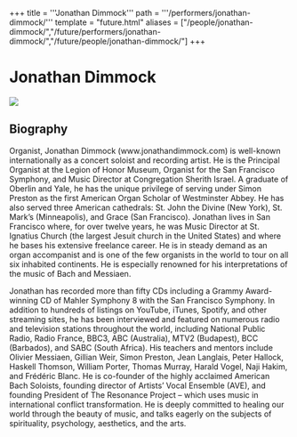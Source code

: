 +++
title = '''Jonathan Dimmock'''
path = '''/performers/jonathan-dimmock/'''
template = "future.html"
aliases = ["/people/jonathan-dimmock/","/future/performers/jonathan-dimmock/","/future/people/jonathan-dimmock/"]
+++

<h1>Jonathan Dimmock</h1>

<img class="speaker-photo" src="https://custom.cvent.com/C3A4539B19F74ABCB6FCE437F6BC0A74/files/event/910aaf2914d44586a56fbd0b3b2c31c0/31e8507c038747a18602b92a3d2c1fca.png">
<h2>Biography</h2>
<p>Organist, Jonathan Dimmock (www.jonathandimmock.com) is well-known internationally as a concert soloist and recording artist.  He is the Principal Organist at the Legion of Honor Museum, Organist for the San Francisco Symphony, and Music Director at Congregation Sherith Israel. A graduate of Oberlin and Yale, he has the unique privilege of serving under Simon Preston as the first American Organ Scholar of Westminster Abbey. He has also served three American cathedrals:  St. John the Divine (New York), St. Mark’s (Minneapolis), and Grace (San Francisco).  Jonathan lives in San Francisco where, for over twelve years, he was Music Director at St. Ignatius Church (the largest Jesuit church in the United States) and where he bases his extensive freelance career. He is in steady demand as an organ accompanist and is one of the few organists in the world to tour on all six inhabited continents. He is especially renowned for his interpretations of the music of Bach and Messiaen.

Jonathan has recorded more than fifty CDs including a Grammy Award-winning CD of Mahler Symphony 8 with the San Francisco Symphony. In addition to hundreds of listings on YouTube, iTunes, Spotify, and other streaming sites, he has been interviewed and featured on numerous radio and television stations throughout the world, including National Public Radio, Radio France, BBC3, ABC (Australia), MTV2 (Budapest), BCC (Barbados), and SABC (South Africa). His teachers and mentors include Olivier Messiaen, Gillian Weir, Simon Preston, Jean Langlais, Peter Hallock, Haskell Thomson, William Porter, Thomas Murray, Harald Vogel, Naji Hakim, and Frédéric Blanc. He is co-founder of the highly acclaimed American Bach Soloists, founding director of Artists’ Vocal Ensemble (AVE), and founding President of The Resonance Project – which uses music in international conflict transformation.  He is deeply committed to healing our world through the beauty of music, and talks eagerly on the subjects of spirituality, psychology, aesthetics, and the arts.</p>

